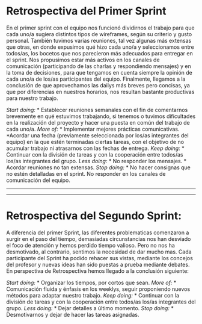 # Retrospectiva del Primer Sprint

En el primer sprint con el equipo nos funcionó dividirnos el trabajo para que cada uno/a sugiera distintos tipos de wireframes, según su criterio y gusto personal.
También tuvimos varias reuniones, tal vez algunas más extensas que otras, en donde expusimos qué hizo cada uno/a y seleccionamos entre todos/as, los bocetos que nos parecieron más adecuados para entregar en el sprint.
Nos propusimos estar más activos en los canales de comunicación (participando de las charlas y respondiendo mensajes) y en la toma de decisiones, para que tengamos en cuenta siempre la opinión de cada uno/a de los/as participantes del equipo.
Finalmente, llegamos a la conclusión de que aprovechamos las dailys más breves pero concisas, ya que por diferencias en nuestros horarios, nos resultan bastante productivas para nuestro trabajo.

_Start doing:_ * Establecer reuniones semanales con el fin de comentarnos brevemente en qué estuvimos trabajando, si tenemos o tuvimos dificultades en la realización del proyecto y hacer una puesta en común del trabajo de cada uno/a.
_More of:_ * Implementar mejores prácticas comunicativas. *Acordar una fecha (previamente seleccionada por los/as integrantes del equipo) en la que estén terminadas ciertas tareas, con el objetivo de no acumular trabajo ni atrasarnos con las fechas de entrega.
_Keep doing:_ * Continuar con la división de tareas y con la cooperación entre todos/as los/as integrantes del grupo.
_Less doing:_ * No responder los mensajes. * Acordar reuniones no tan extensas.
_Stop doing:_ * No hacer consignas que no estén detalladas en el sprint. No responder en los canales de comunicación del equipo.

______________________________________________________________________________________________________________________________
******************************************************************************************************************************

# Retrospectiva del Segundo Sprint:

A diferencia del primer Sprint, las diferentes problematicas comenzaron a surgir en el paso del tiempo, demasiadas circunstancias nos han desviado el foco de atención y hemos perdido tiempo valioso. Pero no nos ha desmotivado, al contrario, sentimos la necesidad de dar mucho mas.
Cada participante del Sprint ha podido rehacer sus vistas, mediante los concejos del profesor y nuevas ideas han sido puestas a prueba mediante debates.
En perspectiva de Retrospectiva hemos llegado a la conclusión siguiente:

_Start doing:_ * Organizar los tiempos, por cortos que sean.
_More of:_ * Comunicación fluida y énfasis en los weeklys, seguir proponiendo nuevos métodos para adaptar nuestro trabajo.
_Keep doing:_ * Continuar con la división de tareas y con la cooperación entre todos/as los/as integrantes del grupo.
_Less doing:_ * Dejar detalles a último momento.
_Stop doing:_ * Desmotivarnos y dejar de hacer las tareas asignadas.



